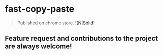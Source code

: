 # fast-copy-paste

> Published on chrome store.
> [![N|Solid]](https://chrome.google.com/webstore/detail/hmpihaioaacpehkghnkmnmgmihalkmdf)


## Feature request and contributions to the project are always welcome!
